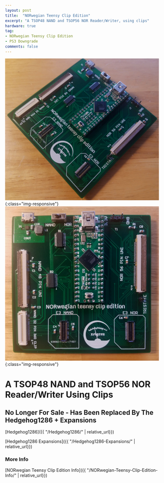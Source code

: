 ```yaml
---
layout: post
title:  "NORwegian Teensy Clip Edition"
excerpt: "A TSOP48 NAND and TSOP56 NOR Reader/Writer, using clips"
hardware: true
tag:
- NORwegian Teensy Clip Edition 
- PS3 Downgrade
comments: false
---
```

![NTCEGLAMOUR](/assets/img/NTCEGLAMOUR.jpg){:class="img-responsive"}
![NTCETOP](/assets/img/NTCETOP.jpg){:class="img-responsive"}

# A TSOP48 NAND and TSOP56 NOR Reader/Writer Using Clips
## No Longer For Sale - Has Been Replaced By The Hedgehog1286 + Expansions

[Hedgehog1286]({{ "/Hedgehog1286/" | relative_url}})

[Hedgehog1286 Expansions]({{ "/Hedgehog1286-Expansions/" | relative_url}})

### More Info

[NORwegian Teensy Clip Edition Info]({{ "/NORwegian-Teensy-Clip-Edition-Info/" | relative_url}})
